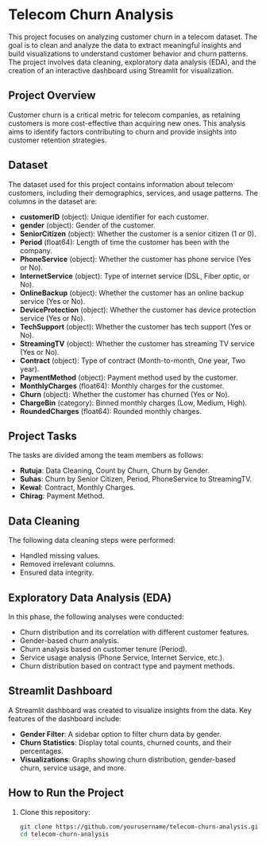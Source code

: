 # Telecom Churn Analysis

This project focuses on analyzing customer churn in a telecom dataset. The goal is to clean and analyze the data to extract meaningful insights and build visualizations to understand customer behavior and churn patterns. The project involves data cleaning, exploratory data analysis (EDA), and the creation of an interactive dashboard using Streamlit for visualization.

## Project Overview

Customer churn is a critical metric for telecom companies, as retaining customers is more cost-effective than acquiring new ones. This analysis aims to identify factors contributing to churn and provide insights into customer retention strategies.

## Dataset

The dataset used for this project contains information about telecom customers, including their demographics, services, and usage patterns. The columns in the dataset are:

- **customerID** (object): Unique identifier for each customer.
- **gender** (object): Gender of the customer.
- **SeniorCitizen** (object): Whether the customer is a senior citizen (1 or 0).
- **Period** (float64): Length of time the customer has been with the company.
- **PhoneService** (object): Whether the customer has phone service (Yes or No).
- **InternetService** (object): Type of internet service (DSL, Fiber optic, or No).
- **OnlineBackup** (object): Whether the customer has an online backup service (Yes or No).
- **DeviceProtection** (object): Whether the customer has device protection service (Yes or No).
- **TechSupport** (object): Whether the customer has tech support (Yes or No).
- **StreamingTV** (object): Whether the customer has streaming TV service (Yes or No).
- **Contract** (object): Type of contract (Month-to-month, One year, Two year).
- **PaymentMethod** (object): Payment method used by the customer.
- **MonthlyCharges** (float64): Monthly charges for the customer.
- **Churn** (object): Whether the customer has churned (Yes or No).
- **ChargeBin** (category): Binned monthly charges (Low, Medium, High).
- **RoundedCharges** (float64): Rounded monthly charges.

## Project Tasks

The tasks are divided among the team members as follows:

- **Rutuja**: Data Cleaning, Count by Churn, Churn by Gender.
- **Suhas**: Churn by Senior Citizen, Period, PhoneService to StreamingTV.
- **Kewal**: Contract, Monthly Charges.
- **Chirag**: Payment Method.

## Data Cleaning

The following data cleaning steps were performed:

- Handled missing values.
- Removed irrelevant columns.
- Ensured data integrity.

## Exploratory Data Analysis (EDA)

In this phase, the following analyses were conducted:

- Churn distribution and its correlation with different customer features.
- Gender-based churn analysis.
- Churn analysis based on customer tenure (Period).
- Service usage analysis (Phone Service, Internet Service, etc.).
- Churn distribution based on contract type and payment methods.

## Streamlit Dashboard

A Streamlit dashboard was created to visualize insights from the data. Key features of the dashboard include:

- **Gender Filter**: A sidebar option to filter churn data by gender.
- **Churn Statistics**: Display total counts, churned counts, and their percentages.
- **Visualizations**: Graphs showing churn distribution, gender-based churn, service usage, and more.

## How to Run the Project

1. Clone this repository:
   ```bash
   git clone https://github.com/yourusername/telecom-churn-analysis.git
   cd telecom-churn-analysis
